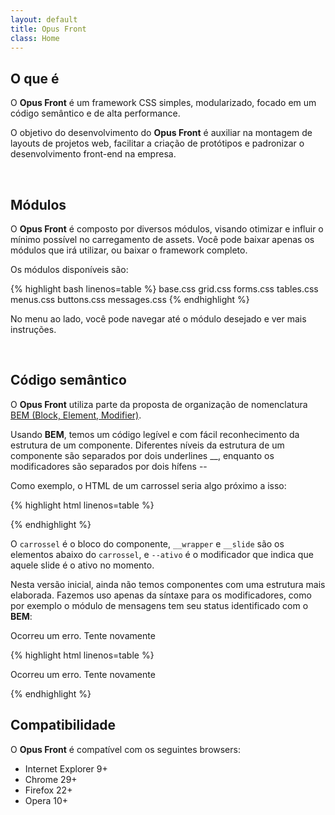 ```yaml
---
layout: default
title: Opus Front
class: Home
---
```


## O que é

O __Opus Front__ é um framework CSS simples, modularizado, focado em um código semântico e de alta performance.

O objetivo do desenvolvimento do __Opus Front__ é auxiliar na montagem de layouts de projetos web, facilitar a criação de protótipos e padronizar o desenvolvimento front-end na empresa.

<br>

## Módulos

O __Opus Front__ é composto por diversos módulos, visando otimizar e influir o mínimo possível no carregamento de assets. Você pode baixar apenas os módulos que irá utilizar, ou baixar o framework completo.

Os módulos disponíveis são:

{% highlight bash linenos=table %}
base.css
grid.css
forms.css
tables.css
menus.css
buttons.css
messages.css
{% endhighlight %}

No menu ao lado, você pode navegar até o módulo desejado e ver mais instruções.

<br>

## Código semântico

O __Opus Front__ utiliza parte da proposta de organização de nomenclatura [BEM (Block, Element, Modifier)]().

Usando __BEM__, temos um código legível e com fácil reconhecimento da estrutura de um componente. Diferentes níveis da estrutura de um componente são separados por dois underlines __, enquanto os modificadores são separados por dois hífens --

Como exemplo, o HTML de um carrossel seria algo próximo a isso:

{% highlight html linenos=table %}
<div class="carrossel">
    <div class="carrossel__wrapper">
        <div class="carrossel__slide--ativo"></div>
        <div class="carrossel__slide"></div>
        <div class="carrossel__slide"></div>
    </div>
</div>
{% endhighlight %}

O `carrossel` é o bloco do componente, `__wrapper` e `__slide` são os elementos abaixo do `carrossel`, e `--ativo` é o modificador que indica que aquele slide é o ativo no momento.

Nesta versão inicial, ainda não temos componentes com uma estrutura mais elaborada. Fazemos uso apenas da síntaxe para os modificadores, como por exemplo o módulo de mensagens tem seu status identificado com o __BEM__:

<div class="message message--error">
    <p>Ocorreu um erro. Tente novamente</p>
</div>

{% highlight html linenos=table %}
<div class="message message--error">
    <p>Ocorreu um erro. Tente novamente</p>
</div>
{% endhighlight %}

<br>

## Compatibilidade

O __Opus Front__ é compatível com os seguintes browsers:

- Internet Explorer 9+
- Chrome 29+
- Firefox 22+
- Opera 10+


